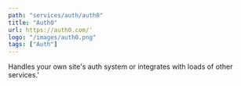 ```yaml
---
path: "services/auth/auth0"
title: "Auth0"
url: https://auth0.com/'
logo: "/images/auth0.png"
tags: ["Auth"]
---
```


Handles your own site\'s auth system or integrates with loads of other services.'
